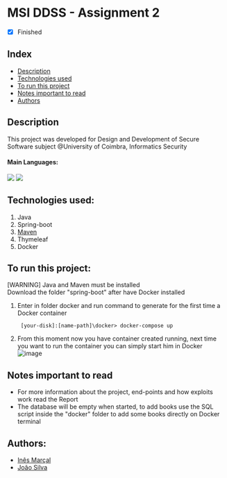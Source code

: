 # MSI DDSS - Assignment 2
- [x] Finished

## Index
- [Description](#description)
- [Technologies used](#technologies-used)
- [To run this project](#to-run-this-project)
- [Notes important to read](#notes-important-to-read)
- [Authors](#authors)

## Description
This project was developed for Design and Development of Secure Software subject @University of Coimbra, Informatics Security <br>

#### Main Languages:
![](https://img.shields.io/badge/Java-333333?style=flat&logo=java&logoColor=FFFFFF) 
![](https://img.shields.io/badge/HTML-333333?style=flat&logo=html5&logoColor=E67925)

## Technologies used:
1. Java
2. Spring-boot 
3. [Maven](https://maven.apache.org/download.cgi)
4. Thymeleaf
5. Docker

## To run this project:
[WARNING] Java and Maven must be installed<br>
Download the folder "spring-boot" after have Docker installed
1. Enter in folder docker and run command to generate for the first time a Docker container
   ```shellscript
    [your-disk]:[name-path]\docker> docker-compose up
    ```
2. From this moment now you have container created running, next time you want to run the container you can simply start him in Docker
![image](https://i.imgur.com/TZLhj6I.png)

## Notes important to read
- For more information about the project, end-points and how exploits work read the Report
- The database will be empty when started, to add books use the SQL script inside the "docker" folder to add some books directly on Docker terminal

## Authors:
- [Inês Marçal](https://github.com/inesmarcal)
- [João Silva](https://github.com/joaosilva21)
